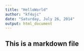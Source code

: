 ```yaml
---
title: "HelloWorld"
author: "kf4ujc"
date: "Saturday, July 26, 2014"
output: html_document
---
```


## This is a markdown file